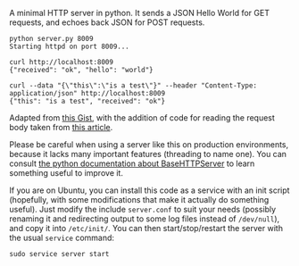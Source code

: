 A minimal HTTP server in python. It sends a JSON Hello World for GET requests, and echoes back JSON for POST requests.

```
python server.py 8009
Starting httpd on port 8009...
```

```
curl http://localhost:8009
{"received": "ok", "hello": "world"}
```

```
curl --data "{\"this\":\"is a test\"}" --header "Content-Type: application/json" http://localhost:8009
{"this": "is a test", "received": "ok"}
```

Adapted from [this Gist](https://gist.github.com/bradmontgomery/2219997), with the addition of code for reading the request body taken from [this article](http://mafayyaz.wordpress.com/2013/02/08/writing-simple-http-server-in-python-with-rest-and-json/).

Please be careful when using a server like this on production environments, because it lacks many important features (threading to name one). You can consult [the python documentation about BaseHTTPServer](https://docs.python.org/2/library/basehttpserver.html) to learn something useful to improve it.

If you are on Ubuntu, you can install this code as a service with an init script (hopefully, with some modifications that make it actually do something useful). Just modify the include `server.conf` to suit your needs (possibly renaming it and redirecting output to some log files instead of `/dev/null`), and copy it into `/etc/init/`. You can then start/stop/restart the server with the usual `service` command:

```
sudo service server start
```